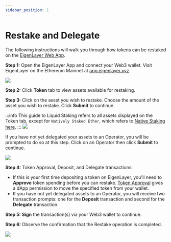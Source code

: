 ```yaml
---
sidebar_position: 1
---
```



# Restake and Delegate

The following instructions will walk you through how tokens can be restaked on the [EigenLayer Web App](https://app.eigenlayer.xyz/).

**Step 1:** Open the EigenLayer App and connect your Web3 wallet. Visit EigenLayer on the Ethereum Mainnet at [app.eigenlayer.xyz](https://app.eigenlayer.xyz/).


![](/img/restake-guides/lst-restake-1.png)

**Step 2:** Click **Token** tab to view assets available for restaking.

**Step 3:** Click on the asset you wish to restake. Choose the amount of the asset you wish to restake. Click **Submit** to continue.

:::info
This guide to Liquid Staking refers to all assets displayed on the Token tab, except for `Natively Staked Ether`, which refers to [Native Staking here](../native-restaking/README.md).
:::
![](/img/restake-guides/lst-restake-2.png)


If you have not yet delegated your assets to an Operator, you will be prompted to do so at this step. Click on an Operator then click **Submit** to continue.

![](/img/restake-guides/lst-restake-2.1.png)



**Step 4:** Token Approval, Deposit, and Delegate transactions:
- If this is your first time depositing a token on EigenLayer, you'll need to **Approve** token spending before you can restake. [Token Approval](https://support.metamask.io/transactions-and-gas/transactions/what-is-a-token-approval) gives a dApp permission to move the specified token from your wallet.
- If you have not yet delegated assets to an Operator, you will receive two transaction prompts: one for the **Deposit** transaction and second for the **Delegate** transaction.

**Step 5:** **Sign** the transaction(s) via your Web3 wallet to continue.


**Step 6:** Observe the confirmation that the Restake operation is completed.

![](/img/restake-guides/lst-restake-3.png)
